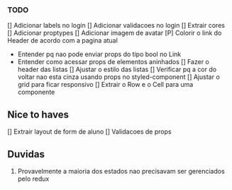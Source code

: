 ### TODO

[] Adicionar labels no login
[] Adicionar validacoes no login
[] Extrair cores
[] Adicionar proptypes
[] Adicionar imagem de avatar
[P] Colorir o link do Header de acordo com a pagina atual
  - Entender pq nao pode enviar props do tipo bool no Link
  - Entender como acessar props de elementos aninhados
[] Fazer o header das listas
[] Ajustar o estilo das listas
[] Verificar pq a cor do voltar nao esta cinza usando props no styled-component
[] Ajustar o grid para ficar responsivo
[] Extrair o Row e o Cell para uma componente

## Nice to haves
[] Extrair layout de form de aluno
[] Validacoes de props

## Duvidas
1. Provavelmente a maioria dos estados nao precisavam ser gerenciados pelo redux
